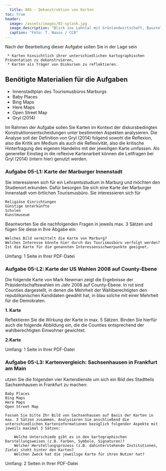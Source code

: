 ```yaml
---
  title: A05 - Dekonstruktion von Karten
toc: true
header:
  image: /assets/images/02-splash.jpg
  image_description: "Blick ins Lahntal mit Grünlandwirtschaft, Baustelle für Stromtrassen und Regenbogen."
  caption: "Foto: T. Nauss / CC0"
---
```



<!---
Ich denke die drei Aufgaben sind genug. In MeKo letztes Jahr gab es noch die Nasa Feuerkarte, die Werbung der Autovermietung und Brasilien vielleicht County Karte damit tauschen?!
 --->

 Nach der Bearbeitung dieser Aufgabe sollen Sie in der Lage sein

     * Karten hinsichtlich ihrer unterschiedlichen kartographischen Präsentation zu dekonstruieren,
     * Karten als Träger von Diskursen zu reflektieren.

## Benötigte Materialien für die Aufgaben
*  Innenstadtplan des Tourismusbüros Marburgs
* Baby Places
* Bing Maps
* Here Maps
* Open Street Map
* Gryl (2014)


Im Rahmen der Aufgabe sollen Sie Karten im Kontext der diskursbedingten Konstruktionsentscheidungen unter bestimmten Aspekten analysieren. Die Analyse soll der Definition von Gryl (2014) folgend sowohl die Reflexion, also die Kritik am Medium als auch die Reflexivität, also die kritische Hinterfragung des eigenen Handelns mit der jeweiligen Karte umfassen. Als genereller Einstieg in die reflexive Kartenarbeit können die Leitfragen bei Gryl (2014) (intern hier) genutzt werden.

### Aufgabe 05-L1: Karte der Marburger Innenstadt

Sie interessieren sich für ein Lehramtsstudium in Marburg und möchten den Studienort erkunden. Dafür besorgen Sie sich eine Karte der Marburger Innenstadt vom örtlichen Tourismusbüro. Sie interessieren sich für

    Religiöse Einrichtungen
    Günstige Unterkünfte
    Schulen
    Kunstmuseum


Beantworten Sie die nachfolgenden Fragen in jeweils max. 3 Sätzen und fügen Sie diese in Ihre Abgabe ein:

    Welches Bild vermittelt die Karte von Marburg?
    Welches Interesse könnte hier durch das Tourismusbüro verfolgt werden?
    Ist die Karte für die genannten Interessensschwerpunkte geeignet.

Umfang: 1 Seite in Ihrer PDF-Datei


### Aufgabe 05-L2: Karte der US Wahlen 2008 auf County-Ebene

Die folgende Karte von Mark Newman zeigt die Ergebnisse der Präsidentschaftswahlen im Jahr 2008 auf County-Ebene. In rot sind Counties dargestellt, in denen die Mehrheit der Wahlberechtigten den republikanischen Kandidaten gewählt hat, in blau solche mit einer Mehrheit für die Demokraten.

**1. Karte**

Reflektieren Sie die Wirkung der Karte in max. 5 Sätzen. Binden Sie hierfür auch die folgende Abbildung ein, die die Counties entsprechend der wahlberechtigten Einwohner gewichtet.

**2.Karte**

Umfang: 1 Seite in Ihrer PDF-Datei

### Aufgabe 05-L3: Kartenvergleich: Sachsenhausen in Frankfurt am Main

utzen Sie die folgenden vier Kartendienste um sich ein Bild des Stadtteils Sachsenhausen in Frankfurt zu machen:

    Baby Places
    Bing Maps
    Here Maps
    Open Street Map

    Fassen Sie bitte Ihr Bild von Sachsenhausen auf Basis der Karten in max. 3 Sätzen zusammen. Analysieren Sie anschließend die unterschiedlichen Karteninformationen bezüglich folgender Aspekte mit jeweils maximal 3 Sätzen:

        Welche Unterschiede gibt es in den kartographischen Darstellungsweisen (z.B. Farben, Symbole, Signaturen)?
        Welcher Herstellungsprozess (z.B. dahinterstehende Institutionen, Ziele) steht hinter den Karten?
        Welchen Zweck hat die jeweilige Karte für ihren Nutzer hat?


Umfang: 2 Seiten in Ihrer PDF-Datei
